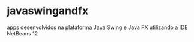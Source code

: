 # javaswingandfx
 apps desenvolvidos na plataforma Java Swing e Java FX utilizando a IDE NetBeans 12
